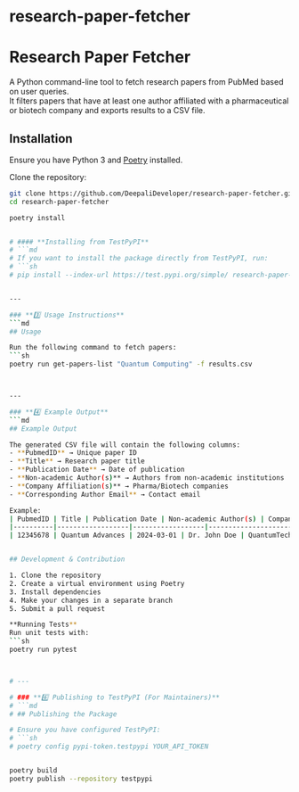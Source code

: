 # research-paper-fetcher

# Research Paper Fetcher  

A Python command-line tool to fetch research papers from PubMed based on user queries.  
It filters papers that have at least one author affiliated with a pharmaceutical or biotech company and exports results to a CSV file.  

## Installation  

Ensure you have Python 3 and [Poetry](https://python-poetry.org/docs/) installed.  

Clone the repository:  
```sh
git clone https://github.com/DeepaliDeveloper/research-paper-fetcher.git
cd research-paper-fetcher

poetry install


# #### **Installing from TestPyPI**  
# ```md
# If you want to install the package directly from TestPyPI, run:  
# ```sh
# pip install --index-url https://test.pypi.org/simple/ research-paper-fetcher


---

### **3️⃣ Usage Instructions**  
```md
## Usage  

Run the following command to fetch papers:  
```sh
poetry run get-papers-list "Quantum Computing" -f results.csv



---

### **4️⃣ Example Output**  
```md
## Example Output  

The generated CSV file will contain the following columns:  
- **PubmedID** → Unique paper ID  
- **Title** → Research paper title  
- **Publication Date** → Date of publication  
- **Non-academic Author(s)** → Authors from non-academic institutions  
- **Company Affiliation(s)** → Pharma/Biotech companies  
- **Corresponding Author Email** → Contact email  

Example:
| PubmedID | Title | Publication Date | Non-academic Author(s) | Company Affiliation(s) | Corresponding Author Email |
|----------|------------------|------------------|----------------------|----------------------|----------------------|
| 12345678 | Quantum Advances | 2024-03-01 | Dr. John Doe | QuantumTech Inc. | johndoe@quantumtech.com |


## Development & Contribution  

1. Clone the repository  
2. Create a virtual environment using Poetry  
3. Install dependencies  
4. Make your changes in a separate branch  
5. Submit a pull request  

**Running Tests**  
Run unit tests with:  
```sh
poetry run pytest



# ---

# ### **6️⃣ Publishing to TestPyPI (For Maintainers)**  
# ```md
# ## Publishing the Package  

# Ensure you have configured TestPyPI:  
# ```sh
# poetry config pypi-token.testpypi YOUR_API_TOKEN


poetry build
poetry publish --repository testpypi

